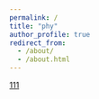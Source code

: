 ```yaml
---
permalink: /
title: "phy"
author_profile: true
redirect_from: 
  - /about/
  - /about.html
---
```


[111](https://www.bilibili.com)

```
